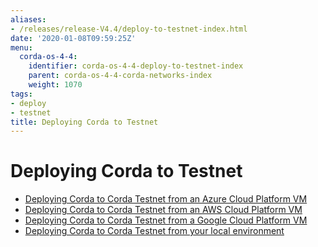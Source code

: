 ```yaml
---
aliases:
- /releases/release-V4.4/deploy-to-testnet-index.html
date: '2020-01-08T09:59:25Z'
menu:
  corda-os-4-4:
    identifier: corda-os-4-4-deploy-to-testnet-index
    parent: corda-os-4-4-corda-networks-index
    weight: 1070
tags:
- deploy
- testnet
title: Deploying Corda to Testnet
---
```



# Deploying Corda to Testnet



* [Deploying Corda to Corda Testnet from an Azure Cloud Platform VM](azure-vm-explore.md)
* [Deploying Corda to Corda Testnet from an AWS Cloud Platform VM](aws-vm-explore.md)
* [Deploying Corda to Corda Testnet from a Google Cloud Platform VM](gcp-vm.md)
* [Deploying Corda to Corda Testnet from your local environment](deploy-locally.md)



